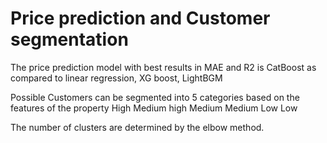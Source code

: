 # Price prediction and Customer segmentation

The price prediction model with best results in MAE and R2 is CatBoost as compared to linear regression, XG boost, LightBGM

Possible Customers can be segmented into 5 categories based on the features of the property
High
Medium high
Medium
Medium Low
Low

The number of clusters are determined by the elbow method.
